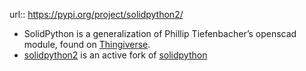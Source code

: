 url:: <https://pypi.org/project/solidpython2/>

- SolidPython is a generalization of Phillip Tiefenbacher’s openscad module, found on [Thingiverse](http://www.thingiverse.com/thing:1481).
- [solidpython2](https://github.com/jeff-dh/SolidPython) is an active fork of [solidpython](https://github.com/SolidCode/SolidPython)